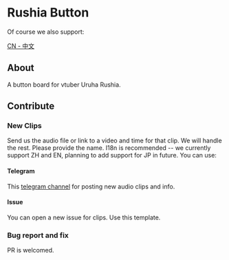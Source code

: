 # Rushia Button

Of course we also support:

[CN - 中文](https://github.com/Rushia-cn/Rushia-button/blob/master/README.CN.md)
## About 
A button board for vtuber Uruha Rushia.

## Contribute
### New Clips
Send us the audio file or link to a video and time for that clip. We will handle the rest. Please provide the name. I18n is recommended -- we currently support ZH and EN, planning to add support for JP in future. You can use:
#### Telegram
This [telegram channel](https://t.me/rushiamajikawaii) for posting new audio clips and info. 

#### Issue
You can open a new issue for clips. Use this template.

### Bug report and fix
PR is welcomed.